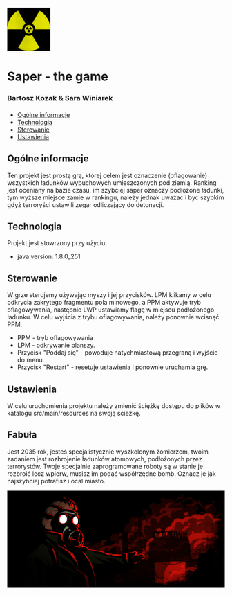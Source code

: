 ![Logo](./src/main/resources/sign.gif)	

# Saper - the game

### Bartosz Kozak & Sara Winiarek

####

* [Ogólne informacje](#Ogólne_informacje)
* [Technologia](#technologia)
* [Sterowanie](#sterowanie)
* [Ustawienia](#ustawienia)

## Ogólne informacje
Ten projekt jest prostą grą, której celem jest oznaczenie (oflagowanie) wszystkich ładunków wybuchowych umieszczonych pod ziemią. Ranking jest oceniany na bazie czasu, im szybciej saper oznaczy podłożone ładunki, tym wyższe miejsce zamie w rankingu, należy jednak uważać i być szybkim gdyż terroryści ustawili zegar odliczający do detonacji.
	
## Technologia
Projekt jest stowrzony przy użyciu:
* java version: 1.8.0_251 

## Sterowanie
W grze sterujemy używając myszy i jej przycisków. LPM klikamy w celu odkrycia zakrytego fragmentu pola minowego, a PPM aktywuje tryb oflagowywania, następnie LWP ustawiamy flagę w miejscu podłożonego ładunku. W celu wyjścia z trybu oflagowywania, należy ponownie wcisnąć PPM.

- PPM - tryb oflagowywania
- LPM - odkrywanie planszy.
- Przycisk "Poddaj się" - powoduje natychmiastową przegraną i wyjście do menu.
- Przycisk "Restart" - resetuje ustawienia i ponownie uruchamia grę.
	
## Ustawienia
W celu uruchomienia projektu należy zmienić ściężkę dostępu do plików w katalogu src/main/resources na swoją ścieżkę.

## Fabuła
Jest 2035 rok, jesteś specjalistycznie wyszkolonym żołnierzem, twoim zadaniem jest rozbrojenie ładunków  atomowych, podłożonych przez terrorystów. Twoje specjalnie zaprogramowane roboty są w stanie je rozbroić lecz wpierw, musisz im podać współrzędne bomb. Oznacz je jak najszybciej potrafisz i ocal miasto.

![Gracz](./src/main/resources/saperGracz.gif) 	
